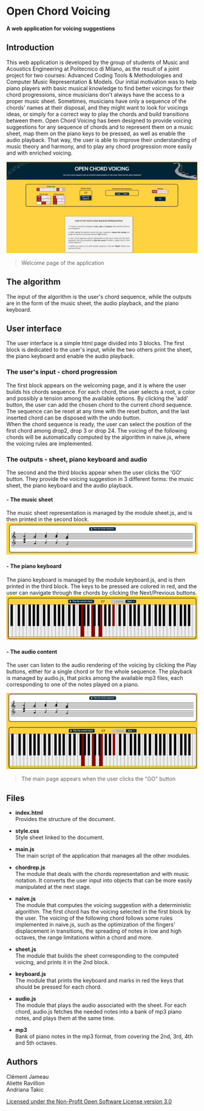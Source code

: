 # Open Chord Voicing

#### A web application for voicing suggestions

## Introduction
This web application is developed by the group of students of Music and Acoustics Engineering at Politecnico di Milano, as the result of a joint project for two courses: Advanced Coding Tools & Methodologies and Computer Music Representation & Models. Our initial motivation was to help piano players with basic musical knowledge to find better voicings for their chord progressions, since musicians don't always have the access to a proper music sheet. Sometimes, musicians have only a sequence of the chords' names at their disposal, and they might want to look for voicings ideas, or simply for a correct way to play the chords and build transitions between them. Open Chord Voicing has been designed to provide voicing suggestions for any sequence of chords and to represent them on a music sheet, map them on the piano keys to be pressed, as well as enable the audio playback. That way, the user is able to improve their understanding of music theory and harmony, and to play any chord progression more easily and with enriched voicing.

![Screenshot](images_readme/Capture_NoResult.PNG)
> Welcome page of the application

## The algorithm
The input of the algorithm is the user's chord sequence, while the outputs are in the form of the music sheet, the audio playback, and the piano keyboard.


## User interface
The user interface is a simple html page divided into 3 blocks. The first block is dedicated to the user's input, while the two others print the sheet, the piano keyboard and enable the audio playback.

### The user's input - chord progression
The first block appears on the welcoming page, and it is where the user builds his chords sequence. For each chord, the user selects a root, a color and possibly a tension among the available options. By clicking the 'add' button, the user can add the chosen chord to the current chord sequence. The sequence can be reset at any time with the reset button, and the last inserted chord can be disposed with the undo button.  
When the chord sequence is ready, the user can select the position of the first chord among drop2, drop 3 or drop 24. The voicing of the following chords will be automatically computed by the algorithm in naive.js, where the voicing rules are implemented.

### The outputs - sheet, piano keyboard and audio
The second and the third blocks appear when the user clicks the 'GO' button. They provide the voicing suggestion in 3 different forms: the music sheet, the piano keyboard and the audio playback.

#### - **The music sheet**
The music sheet representation is managed by the module sheet.js, and is then printed in the second block. 
![Screenshot](images_readme/Capture_sheet.PNG)

#### - **The piano keyboard**
The piano keyboard is managed by the module keyboard.js, and is then printed in the third block. The keys to be pressed are colored in red, and the user can navigate through the chords by clicking the Next/Previous buttons.
![Screenshot](images_readme/Capture_keyboard.PNG)

#### - **The audio content**
The user can listen to the audio rendering of the voicing by clicking the Play buttons, either for a single chord or for the whole sequence. The playback is managed by audio.js, that picks among the available mp3 files, each corresponding to one of the notes played on a piano. 

![Screenshot](images_readme/Capture_audio.PNG)
> The main page appears when the user clicks the "GO" button

## Files

- **index.html**   
Provides the structure of the document.

- **style.css**   
Style sheet linked to the document.

- **main.js**  
The main script of the application that manages all the other modules.

- **chordrep.js**   
The module that deals with the chords representation and with music notation. It converts the user input into objects that can be more easily manipulated at the next stage.

- **naive.js**   
The module that computes the voicing suggestion with a deterministic algorithm. The first chord has the voicing selected in the first block by the user. The voicing of the following chord follows some rules implemented in naive.js, such as the optimization of the fingers' displacement in transitions, the spreading of notes in low and high octaves, the range limitations within a chord and more.

- **sheet.js**   
The module that builds the sheet corresponding to the computed voicing, and prints it in the 2nd block.

- **keyboard.js**  
The module that prints the keyboard and marks in red the keys that should be pressed for each chord.

- **audio.js**  
The module that plays the audio associated with the sheet. For each chord, audio.js fetches the needed notes into a bank of mp3 piano notes, and plays them at the same time.

- **mp3**  
Bank of piano notes in the mp3 format, from covering the 2nd, 3rd, 4th and 5th octaves. 


## Authors
Clément Jameau  
Aliette Ravillion  
Andriana Takic  

[Licensed under the Non-Profit Open Software License version 3.0](https://tldrlegal.com/license/non-profit-open-software-license-3.0-(nposl-3.0))

